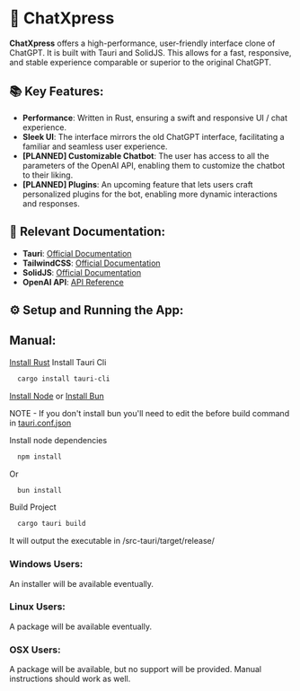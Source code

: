# 🚀 ChatXpress

**ChatXpress** offers a high-performance, user-friendly interface clone of ChatGPT. It is built with Tauri and SolidJS. This allows for a fast, responsive, and stable experience comparable or superior to the original ChatGPT.



## 📚 Key Features:

- **Performance**: Written in Rust, ensuring a swift and responsive UI / chat experience.
- **Sleek UI**: The interface mirrors the old ChatGPT interface, facilitating a familiar and seamless user experience.
- **[PLANNED] Customizable Chatbot**: The user has access to all the parameters of the OpenAI API, enabling them to customize the chatbot to their liking.
- **[PLANNED] Plugins**: An upcoming feature that lets users craft personalized plugins for the bot, enabling more dynamic interactions and responses.

## 📘 Relevant Documentation:

- **Tauri**: [Official Documentation](https://tauri.app/v1/guides/)
- **TailwindCSS**: [Official Documentation](https://tailwindcss.com/)
- **SolidJS**: [Official Documentation](https://www.solidjs.com/guides/getting-started)
- **OpenAI API**: [API Reference](https://beta.openai.com/docs/api-reference/introduction)

## ⚙️ Setup and Running the App:

## Manual:
[Install Rust](https://www.rust-lang.org/tools/install)
Install Tauri Cli
```bash
  cargo install tauri-cli
```
[Install Node](https://nodejs.org/en/download) or [Install Bun](https://bun.sh/docs/installation)

NOTE - If you don't install bun you'll need to edit the before build command in [tauri.conf.json](./src-tauri/tauri.conf.json)

Install node dependencies
```bash
  npm install
```
Or

```bash
  bun install
```

Build Project
```bash
  cargo tauri build
```

It will output the executable in /src-tauri/target/release/

### Windows Users:

An installer will be available eventually.

### Linux Users:

A package will be available eventually.

### OSX Users:

A package will be available, but no support will be provided. Manual instructions should work as well.


